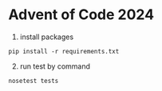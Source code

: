 # Advent of Code 2024

1. install packages
```
pip install -r requirements.txt
```
2. run test by command    
```
nosetest tests
```